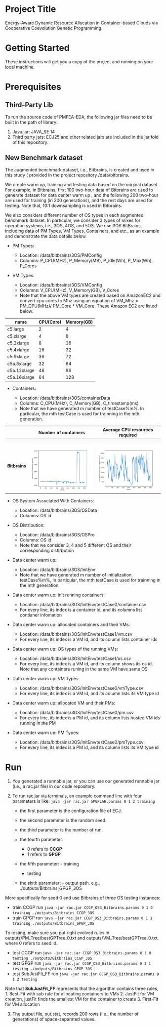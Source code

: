# Project Title
Energy-Aware Dynamic Resource Allocation in Container-based Clouds via Cooperative Coevolution Genetic Programming.

# Getting Started
These instructions will get you a copy of the project and running on your local machine.

# Prerequisites
## Third-Party Lib

To run the source code of PMFEA-EDA, the following jar files need to be built in the path of library:

1. Java jar: JAVA_SE 14
2. Third party jars: ECJ25 and other related jars are included in the jar fold of this repository.

## New Benchmark dataset

The augmented benchmark dataset, i.e.,  Bitbrains, is created and used in this study ( provided in the project repository /data/bitbrains. 

We create warm up, training and testing data based on the original dataset. For example, in Bitbrains, first 100 two-hour data of Bitbrains are used to generate dataset for data center warm up , and the following 200 two-hour are used for training (in 200 generations), and the rest days are used for testing. Note that, 10:1 downsampling is used in Bitbrains.


We also considers  different  number of OS  types in each augmented  benchmark dataset. In particular, we consider 3 types of mixes for operation systems,  i.e., 3OS, 4OS, and 5OS. We use 3OS BitBrains, including data of PM Types, VM Types, Containers, and etc., as an example and demonstrate the data details below.

<ul>
 <li>PM Types: </li>
 <ul>
      <li>Location: /data/bitbrains/3OS/PMConfig</li>
      <li>Columns:  P_CPU(MHz), P_Memory(MB), P_idle(Wh), P_Max(Wh), P_Cores</li>
</ul>
</ul>

<ul>
 <li>VM Types: </li>
 <ul>
      <li>Location: /data/bitbrains/3OS/VMConfig</li>
      <li>Columns:  V_CPU(MHz), V_Memory(GB), V_Cores</li>
      <li>Note that the above VM types are created based on AmazonEC2 and convert cpu cores  to Mhz using an equation of VM_Mhz = PM_CPU(MHz)/ PM_Core * VM_Core. These Amazon EC2 are listed below:
</li>
</ul>
</ul>


| name            | CPU(Core)    | Memory(GB)
| --- | --- | --- |
| c5.large	    | 2	          | 4| 
| c5.xlarge	    | 4	          | 8| 
| c5.2xlarge	    | 8	          | 16| 
| c5.4xlarge	    | 16	          | 32| 
| c5.9xlarge	    | 36	          | 72| 
| c5a.8xlarge	| 32	          | 64| 
| c5a.12xlarge  | 48	          | 96| 
| c5a.16xlarge	| 64	          | 128| 

<ul>
 <li>Containers: </li>
 <ul>
      <li>Location: /data/bitbrains/3OS/containerData</li>
      <li>Columns:  C_CPU(MHz), C_Memory(GB), C_timestamp(ms)</li>
      <li>Note that we have generated m number of testCase%m%. In particular, the mth testCase is used for trainning in the mth generation.</li>
</ul>
</ul>



|          | Number of containers | Average CPU resources required | 
|----------|-------------|-------------|
| **Bitbrains** | <br /><img src="jupyter/figures/container_num_bitbrians.png" alt="container numbers" width="300"/> | <br /><img src="jupyter/figures/container_avg_mhz_bitbrains.png" alt="cpu" width="300"/> |



<ul>
 <li>OS System Associated With Containers: </li>
 <ul>
      <li>Location: /data/bitbrains/3OS/OSData</li>
      <li>Columns:  OS id</li>
</ul>
</ul>


<ul>
 <li>OS Distribution: </li>
 <ul>
      <li>Location: /data/bitbrains/3OS/OSPro</li>
      <li>Columns:  OS id</li>
      <li>Note that we consider 3, 4 and 5 different OS and their corresponding distirbution</li>

</ul>
</ul>

<ul>
 <li>Data center warm up:</li>
 <ul>
	  <li>Location: /data/bitbrains/3OS/InitEnv</li>
      <li>Note that we have generated m number of initialization testCase%m%, In particular, the mth testCase is used for trainning in the mth generation</li>

</ul>
</ul>


<ul>
 <li>Data center warm up: Init running containers: </li>
 <ul>
       <li>Location: /data/bitbrains/3OS/InitEnv/testCase0/container.csv</li>
       <li>For every line, its index is a container id, and its columns list contianer infomation</li>

</ul>
</ul>


<ul>
 <li>Data center warm up: allocated containers and their VMs:</li>
 <ul>
                  <li>Location: /data/bitbrains/3OS/InitEnv/testCase1/vm.csv</li>
                  <li>For every line, its index is a VM id, and its column lists container ids</li>

</ul>
</ul>


<ul>
 <li>Data center warm up: OS types of the running VMs:</li>
 <ul>
                  <li>Location: /data/bitbrains/3OS/InitEnv/testCase1/os.csv</li>
                  <li>For every line, its index is a VM id, and its column shows its os id. Note that any containers runing in the same VM have same OS</li>

</ul>
</ul>


<ul>
 <li>Data center warm up: VM Types:</li>
 <ul>
                  <li>Location: /data/bitbrains/3OS/InitEnv/testCase0/vmType.csv</li>
                  <li>For every line, its index is a VM id, and its column lists its VM type id</li> 

</ul>
</ul>




<ul>
 <li>Data center warm up: allocated VM and their PMs:</li>
 <ul>
                  <li>Location: /data/bitbrains/3OS/InitEnv/testCase0/pm.csv</li>
                  <li>For every line, its index is a PM id, and its column lists hosted VM ids running in the PM</li> 
</ul>
</ul>




<ul>
 <li>Data center warm up: PM Types:</li>
 <ul>
                  <li>Location: /data/bitbrains/3OS/InitEnv/testCase0/pmType.csv</li>
                  <li>For every line, its index is a PM id, and its column lists its VM type id</li> 

</ul>
</ul>




# Run


1. You generated a runnable jar, or you can use our generated runnable jar (i.e., a rac.jar file) in our code repository.

2. To run rac.jar via terminals, an example command line with four parameters is like: `java -jar rac.jar GPGPLAH.params 0 1 2 training`

   	- the first parameter is the configuration file of ECJ.
   	
   	- the second parameter is the random seed.
   	
   	- the third parameter is the number of run.
   	
   	- the fourth parameter: 
      - 0 refers to **CCGP** 
      - 1 refers to **GPGP** 
    - the fifth parameter:
    	  - training
      - testing
    - the sixth parameter:
    	  - output path. e.g., ./outputs/Bitbrains_GPGP_3OS

More specifically for seed 0 and use Bitbrains of three OS testing instances:

- train CCGP run `java -jar rac.jar CCGP_OS3_Bitbrains.params 0 1 0 training ./outputs/Bitbrains_CCGP_3OS`
- train GPGP run `java -jar rac.jar CCGP_OS3_Bitbrains.params 0 1 1 training ./outputs/Bitbrains_GPGP_3OS`

To testing, make sure you put right evolved rules in outputs/PM_Tree/bestGPTree_0.txt and outputs/VM_Tree/bestGPTree_0.txt, where 0 refers to seed id.

- test CCGP run `java -jar rac.jar CCGP_OS3_Bitbrains.params 0 1 0 testing ./outputs/Bitbrains_CCGP_3OS`
- test GPGP run `java -jar rac.jar CCGP_OS3_Bitbrains.params 0 1 1 testing ./outputs/Bitbrains_GPGP_3OS`
- test SubJustFit_FF run `java -jar rac.jar CCGP_OS3_Bitbrains.params 0 1 2 testing`

Note that **SubJustFit_FF** represents that the algorithm contains three rules, 1. Best-Fit with sub rule for allocating containers to VMs 2. JustFit for VM creation, justFit finds the smallest VM for the container to create 3. First-Fit for VM allocation

3. The output file, out.stat, records 200 rows (i.e., the number of generations) of space-separated values.

